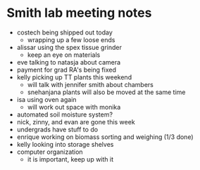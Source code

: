 # Smith lab meeting notes

- costech being shipped out today
	- wrapping up a few loose ends
- alissar using the spex tissue grinder
	- keep an eye on materials
- eve talking to natasja about camera
- payment for grad RA's being fixed
- kelly picking up TT plants this weekend
	- will talk with jennifer smith about chambers
	- snehanjana plants will also be moved at the same time
- isa using oven again
	- will work out space with monika
- automated soil moisture system?
- nick, zinny, and evan are gone this week
- undergrads have stuff to do
- enrique working on biomass sorting and weighing (1/3 done)
- kelly looking into storage shelves
- computer organization
	- it is important, keep up with it
